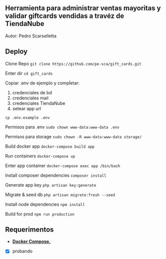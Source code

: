 ## Herramienta para administrar ventas mayoritas y validar giftcards vendidas a travéz de TiendaNube

Autor: Pedro Scarselletta

## Deploy

Clone Repo
```git clone https://github.com/pe-sca/gift_cards.git```

Enter dir
```cd gift_cards```

Copiar .env de ejemplo y compĺetar:
1. credenciales de bd
2. credenciales mail
3. credenciales TiendaNube
4.  setear app url

```cp .env.example .env```

Permisos para .env
```sudo chown www-data:www-data .env```

Permisos para storage
```sudo chown -R www-data:www-data storage/```

Build docker app
```docker-compose build app```

Run containers
```docker-compose up```

Enter app container
```docker-compose exec app /bin/bash```

Install composer dependencies
```composer install```

Generate app key
```php artisan key:generate```

Migrate & seed db
```php artisan migrate:fresh --seed```

Install node dependencies
```npm install```

Build for prod
```npm run production```

## Requerimentos

- **[Docker Compose.](https://docs.docker.com/compose/)**


- [x] probando
